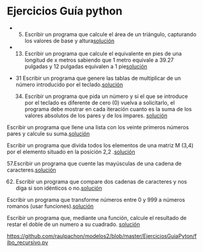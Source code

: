 # Ejercicios Guía python

* 5. Escribir un programa que calcule el área de un triángulo, capturando los valores de base y
altura[solución]()

* 13. Escribir un programa que calcule el equivalente en pies de una longitud de x metros
sabiendo que 1 metro equivale a 39.27 pulgadas y 12 pulgadas equivalen a 1 pie[solución]()

* 31 Escribir un programa que genere las tablas de multiplicar de un número introducido por el
  teclado.[solución](https://github.com/raulpachon/modelos2/blob/master/EjerciciosGuiaPyton/Tabla_de_multiplicar.py)

  34. Escribir un programa que pida un número y si el que se introduce por el teclado es diferente
  de cero (0) vuelva a solicitarlo, el programa debe mostrar en cada iteración cuanto es la
  suma de los valores absolutos de los pares y de los impares. [solución](https://github.com/raulpachon/modelos2/blob/master/EjerciciosGuiaPyton/Suma_pares.py
)

Escribir un programa que llene una lista con los veinte primeros números pares y calcule su
suma.[solución]()

Escribir un programa que divida todos los elementos de una matriz M (3,4) por el elemento
situado en la posición 2,2 .[solución](https://github.com/raulpachon/modelos2/blob/master/EjerciciosGuiaPyton/Matrices.py)

57.Escribir un programa que cuente las mayúsculas de una cadena de caracteres.[solución](https://github.com/raulpachon/modelos2/blob/master/EjerciciosGuiaPyton/conteoMayusculas.py)


62. Escribir un programa que compare dos cadenas de caracteres y nos diga si son idénticos o no.[solución]()

Escribir un programa que transforme números entre 0 y 999 a números romanos (usar
funciones).[solución]()

Escribir un programa que, mediante una función, calcule el resultado de restar el doble de un numero a su cuadrado. [solución]()

https://github.com/raulpachon/modelos2/blob/master/EjerciciosGuiaPyton/fibo_recursivo.py


